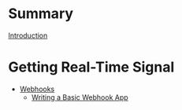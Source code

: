 # Summary

[Introduction](../../README.md)

# Getting Real-Time Signal

- [Webhooks](./chapter_1/webhooks.md)
    - [Writing a Basic Webhook App](./chapter_1/sample_app.md)